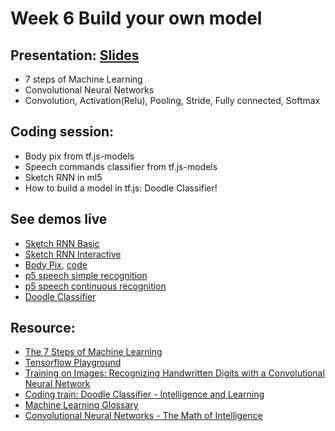# Week 6 Build your own model

## Presentation: [Slides](https://docs.google.com/presentation/d/1YulUXpmTYr7NHLDPEP56eKYwneA53y9glgx6ZZ97fBM/edit?usp=sharing)
- 7 steps of Machine Learning
- Convolutional Neural Networks
- Convolution, Activation(Relu), Pooling, Stride, Fully connected, Softmax 

## Coding session:
- Body pix from tf.js-models
- Speech commands classifier from tf.js-models
- Sketch RNN in ml5
- How to build a model in tf.js: Doodle Classifier!

## See demos live
- [Sketch RNN Basic](https://yining1023.github.io/machine-learning-for-the-web/week6-runway/SketchRNN_basic/)
- [Sketch RNN Interactive](https://yining1023.github.io/machine-learning-for-the-web/week6-runway/SketchRNN_interactive/)
- [Body Pix](https://yining1023.github.io/body-pix-demo/), [code](https://github.com/tensorflow/tfjs-models/tree/master/body-pix/demos)
- [p5 speech simple recognition](https://yining1023.github.io/machine-learning-for-the-web/week6-runway/SpeechRecognition/simplerecognition.html)
- [p5 speech continuous recognition](https://yining1023.github.io/machine-learning-for-the-web/week6-runway/SpeechRecognition/continuousrecognition.html)
- [Doodle Classifier](https://yining1023.github.io/machine-learning-for-the-web/week6-runway/DoodleClassifier/)

## Resource:
- [The 7 Steps of Machine Learning](https://youtu.be/nKW8Ndu7Mjw)
- [Tensorflow Playground](https://playground.tensorflow.org)
- [Training on Images: Recognizing Handwritten Digits with a Convolutional Neural Network](https://js.tensorflow.org/tutorials/mnist.html)
- [Coding train: Doodle Classifier - Intelligence and Learning](https://www.youtube.com/watch?v=pqY_Tn2SIVA&list=PLRqwX-V7Uu6Zs14zKVuTuit6jApJgoYZQ)
- [Machine Learning Glossary](https://developers.google.com/machine-learning/glossary)
- [Convolutional Neural Networks - The Math of Intelligence](https://youtu.be/FTr3n7uBIuE)
